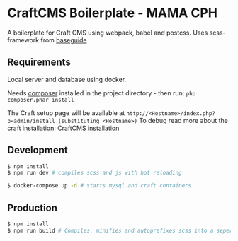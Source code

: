 # CraftCMS Boilerplate - MAMA CPH

A boilerplate for Craft CMS using webpack, babel and postcss.
Uses scss-framework from [baseguide](https://basegui.de)

## Requirements
Local server and database using docker.

Needs [composer](https://getcomposer.org/download/) installed in the project directory - then run: `php composer.phar install`

The Craft setup page will be available at `http://<Hostname>/index.php?p=admin/install (substituting <Hostname>)`
To debug read more about the craft installation: [CraftCMS installation](https://docs.craftcms.com/v3/installation.html)

## Development

``` bash
$ npm install
$ npm run dev # compiles scss and js with hot reloading
```

``` bash
$ docker-compose up -d # starts mysql and craft containers
```

## Production

``` bash
$ npm install
$ npm run build # Compiles, minifies and autoprefixes scss into a seperate css-file and next-gen js
```
